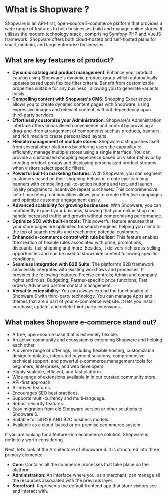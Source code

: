 # What is Shopware ?

Shopware is an API-first, open-source E-commerce platform   that provides a wide range of features to help businesses build and manage online stores. It utilizes the modern technology stack  , comprising Symfony PHP and VueJS framework. Shopware offers both cloud-hosted and self-hosted plans for small, medium, and large enterprise businesses.

## What are key features of product?

* **Dynamic catalog and product management**: Enhance your product catalog using Shopware's dynamic product group which automatically updates based upon flexible filter criteria. Benefit from customizable properties suitable for any business  , allowing you to generate variants easily.
* **Compelling content with Shopware's CMS**: Shopping Experiences allows you to create dynamic content pages with Shopware, using expressive images and relevant content, without dependency upon third-party services.
* **Effortlessly customize your Administration**: Shopware's Administration interface offers unparalleled convenience and control by providing a drag-and-drop arrangement of components such as products, banners, and rich media to create personalized layouts.
* **Flexible management of multiple stores**: Shopware distinguishes itself from several other platforms by offering users the capability to efficiently manage multiple stores using a single interface. You can provide a customized shopping experience based on visitor behavior by creating product groups and displaying personalized product streams when visitors select specific filters.
* **Powerful built-in marketing features**: With Shopware, you can segment customers based on their shopping behavior, create eye-catching banners with compelling call-to-action buttons and text, and launch loyalty programs to incentivize repeat purchases. This comprehensive set of marketing functionalities allows you to create effective campaigns and optimize customer engagement easily.
* **Advanced scalability for growing businesses**: With Shopware, you can confidently expand your business, knowing that your online shop  can handle increased traffic and growth without compromising performance.
* **Optimize SEO with built-in tools**: This powerful feature ensures that your store pages are optimized for search engines, helping you climb to the top of search results and reach more potential customers.
* **Enhanced e-commerce control with rule builder**: This feature enables the creation of flexible rules associated with price, promotions, discounts, tax, shipping and more. Besides, it delivers rich cross-selling opportunities and can be used to show/hide content following specific conditions.
* **Seamless Integration with B2B Suite**: The platform’s B2B framework seamlessly integrates with existing workflows and processes. It provides the following features: Precise controls; Admin and company rights and roles; Budgeting; Partner-specific price functions; Fast orders; Advanced partner contact management.
* **Versatile extensibility**: You can always extend the functionality of Shopware 6 with third-party technology. You can manage Apps and themes that are a part of your e-commerce website. It lets you install, purchase, update, and delete third-party extensions.
 
## What makes Shopware e-commerce stand out?

* A free, open-source base that is extremely flexible.
* An active community and ecosystem is extending Shopware and helping each other.
* A diverse range of offerings, including flexible hosting, customizable design templates, integrated payment solutions, comprehensive technical support, and powerful e-commerce management tools for beginners, enterprises, and web developers.
* Highly scalable, efficient, and fast platform.
* Wide range of extensions available in in our curated community store.
* API-first approach.
* AI-driven features.
* Encourages SEO best practices.
* Supports multi-currency and multi-language.
* Robust security features.
* Easy migration from old Shopware version or other solutions to Shopware 6.  
* Suitable for all B2B AND B2C business models.
* Available as a cloud-based or on-premise ecommerce system.

If you are looking for a feature-rich ecommerce solution, Shopware is definitely worth considering.

Next, let’s look at the Architecture of Shopware 6. It is structured into three primary elements:

* **Core**: Contains all the commerce processes that take place on the platform.
* **Administration**: An interface where you, as a merchant, can manage all the resources associated with the previous layer.
* **Storefront**: Represents the default frontend app that store visitors see and interact with.
